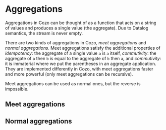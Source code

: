 # Aggregations

Aggregations in Cozo can be thought of as a function that acts on a string of values and produces a single value (the aggregate). Due to Datalog semantics, the stream is never empty.

There are two kinds of aggregations in Cozo, _meet aggregations_ and _normal aggregations_. Meet aggregations satisfy the additional properties of _idempotency_: the aggregate of a single value `a` is `a` itself, _commutivity_: the aggregate of `a` then `b` is equal to the aggregate of `b` then `a`, and _commutivity_: it is immaterial where we put the parentheses in an aggregate application. They are implemented differently in Cozo, with meet aggregations faster and more powerful (only meet aggregations can be recursive).

Meet aggregations can be used as normal ones, but the reverse is impossible.

## Meet aggregations



## Normal aggregations